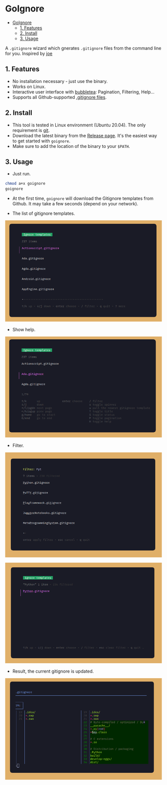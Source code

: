 # GoIgnore

- [GoIgnore](#goignore)
  - [1. Features](#1-features)
  - [2. Install](#2-install)
  - [3. Usage](#3-usage)

A `.gitignore` wizard which gnerates `.gitignore` files from the command line for you. Inspired by [joe](https://github.com/karan/joe)

## 1. Features

- No installation necessary - just use the binary.
- Works on Linux.
- Interactive user interface with [bubbletea](https://github.com/charmbracelet/bubbletea): Pagination, Filtering, Help...
- Supports all Github-supported [.gitignore files](https://github.com/github/gitignore.git).

## 2. Install

- This tool is tested in Linux environment (Ubuntu 20.04). The only requirement is [git](https://git-scm.com/book/en/v2/Getting-Started-Installing-Git).
- Download the latest binary from the [Release page](https://github.com/ntk148v/goignore/releases). It's the easiest way to get started with `goignore`.
- Make sure to add the location of the binary to your `$PATH`.

## 3. Usage

- Just run.

```bash
chmod a+x goignore
goignore
```

- At the first time, `goignore` will download the Gitignore templates from Github. It may take a few seconds (depend on your network).

- The list of gitignore templates.

![](./screenshots/2021-11-09_16-53.png)

- Show help.

![](./screenshots/2021-11-09_16-54.png)

- Filter.

![](./screenshots/2021-11-09_16-54_1.png)

![](./screenshots/2021-11-09_16-54_2.png)

- Result, the current gitignore is updated.

![](./screenshots/2021-11-09_16-55.png)
